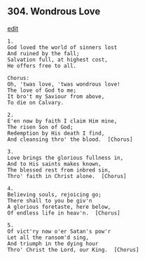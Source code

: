 
## 304.  Wondrous Love
[edit](https://docs.google.com/document/d/1TRtdvV1Ogc50Xx2UM2neHwczaHz5VB1h/edit?mode=html)



    1.
    God loved the world of sinners lost
    And ruined by the fall;
    Salvation full, at highest cost,
    He offers free to all.

    Chorus:
    Oh, 'twas love, 'twas wondrous love!
    The love of God to me;
    It bro't my Saviour from above,
    To die on Calvary.

    2.
    E'en now by faith I claim Him mine,
    The risen Son of God;
    Redemption by His death I find,
    And cleansing thro' the blood.  [Chorus]

    3.
    Love brings the glorious fullness in,
    And to His saints makes known,
    The blessed rest from inbred sin,
    Thro' faith in Christ alone.  [Chorus]

    4.
    Believing souls, rejoicing go;
    There shall to you be giv'n
    A glorious foretaste, here below,
    Of endless life in heav'n.  [Chorus]

    5.
    Of vict'ry now o'er Satan's pow'r
    Let all the ransom'd sing,
    And triumph in the dying hour
    Thro' Christ the Lord, our King.  [Chorus]
